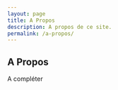 ```yaml
---
layout: page
title: A Propos
description: A propos de ce site.
permalink: /a-propos/
---
```


<!--
<img itemprop="image" class="img-rounded" src="http://res.cloudinary.com/dm7h7e8xj/image/upload/c_fill,h_200,w_200/v1504971955/neo_ruqszk.jpg" alt="Your Name">
-->

## A Propos

A compléter
